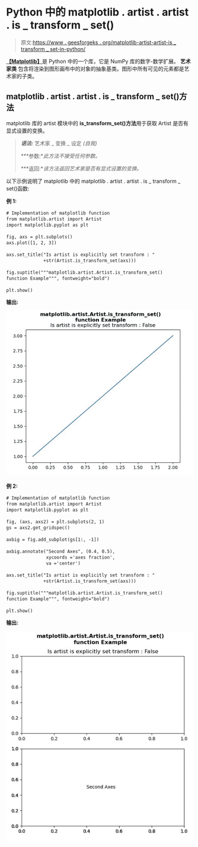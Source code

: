 # Python 中的 matplotlib . artist . artist . is _ transform _ set()

> 原文:[https://www . geesforgeks . org/matplotlib-artist-artist-is _ transform _ set-in-python/](https://www.geeksforgeeks.org/matplotlib-artist-artist-is_transform_set-in-python/)

[**【Matplotlib】**](https://www.geeksforgeeks.org/python-introduction-matplotlib/)是 Python 中的一个库，它是 NumPy 库的数字-数学扩展。 **艺术家类** 包含将渲染到图形画布中的对象的抽象基类。图形中所有可见的元素都是艺术家的子类。

## matplotlib . artist . artist . is _ transform _ set()方法

matplotlib 库的 artist 模块中的 **is_transform_set()方法**用于获取 Artist 是否有显式设置的变换。

> ***语法:*** 艺术家 _ 变换 _ 设定 *(自我)*
> 
> ***参数:**此方法不接受任何参数。*
> 
> ***返回:**该方法返回艺术家是否有显式设置的变换。*

以下示例说明了 matplotlib 中的 matplotlib . artist . artist . is _ transform _ set()函数:

**例 1:**

```
# Implementation of matplotlib function
from matplotlib.artist import Artist 
import matplotlib.pyplot as plt 

fig, axs = plt.subplots() 
axs.plot([1, 2, 3]) 

axs.set_title("Is artist is explicitly set transform : "
              +str(Artist.is_transform_set(axs))) 

fig.suptitle("""matplotlib.artist.Artist.is_transform_set()
function Example""", fontweight="bold")

plt.show()
```

**输出:**

![](img/90af02da6009e918f8a02dd86b3b633b.png)

**例 2:**

```
# Implementation of matplotlib function
from matplotlib.artist import Artist 
import matplotlib.pyplot as plt 

fig, (axs, axs2) = plt.subplots(2, 1) 
gs = axs2.get_gridspec() 

axbig = fig.add_subplot(gs[1:, -1]) 

axbig.annotate("Second Axes", (0.4, 0.5), 
               xycoords ='axes fraction', 
               va ='center') 

axs.set_title("Is artist is explicitly set transform : "
              +str(Artist.is_transform_set(axs))) 

fig.suptitle("""matplotlib.artist.Artist.is_transform_set()
function Example""", fontweight="bold")

plt.show()
```

**输出:**

![](img/0b1cf9846ccc1d07b82eb4800fb90138.png)